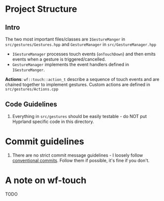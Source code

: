 # Project Structure

## Intro

The two most important files/classes are `IGestureManger` in `src/gestures/Gestures.hpp` and
`GestureManager` in `src/GestureManager.hpp`

- `IGestureManager` processes touch events (`onTouchDown`) and then emits events when a gesture is triggered/cancelled.
- `GestureManager` implements the event handlers defined in `IGestureManger`.

**Actions**: `wf::touch::action_t` describe a sequence of touch events and are chained together to implement gestures. Custom actions are defined in `src/gestures/Actions.cpp`

## Code Guidelines

1. Everything in `src/gestures` should be easily testable - do NOT put Hyprland specific code in this
   directory.

# Commit guidelines

1. There are no strict commit message guidelines - I loosely follow [conventional commits](https://www.conventionalcommits.org/en/v1.0.0/). Follow them if possible, it's fine if you don't.

# A note on wf-touch

TODO

<!-- `wf-touch` - the library we are using for the fancy gesture detection math - can be hard to work with/understand. If you want to add a new gesture type (e.g. pinch, swipe, rotate etc.), just leave a feature request, but if you're dedicated enough to do it yourself, you should be familiar with how `wf::touch::action_t` work  -->
